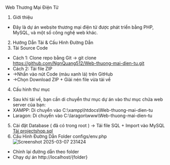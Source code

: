 Web Thương Mại Điện Tử
1. Giới thiệu
  - Đây là dự án website thương mại điện tử được phát triển bằng PHP, MySQL, và một số công nghệ web khác.
2. Hướng Dẫn Tải & Cấu Hình Đường Dẫn
3. Tải Source Code
  - Cách 1: Clone repo bằng Git -> git clone https://github.com/NgnQuang512/Web-thuong-mai-dien-tu.git
  - Cách 2: Tải file ZIP
  - ->Nhấn vào nút Code (màu xanh lá) trên GitHub
  - ->Chọn Download ZIP + Giải nén file vừa tải về
4. Cấu hình thư mục
  - Sau khi tải về, bạn cần di chuyển thư mục dự án vào thư mục chứa web server của bạn:
  - XAMPP: Di chuyển vào C:\xampp\htdocs\Web-thuong-mai-dien-tu
  - Laragon: Di chuyển vào C:\laragon\www\Web-thuong-mai-dien-tu
5. Cài đặt Database ( đã có trong root ) -> Tải file SQL + Import vào MySQL  
[Tải projectshop.sql](https://github.com/NgnQuang512/Web-thuong-mai-dien-tu/blob/main/projectshop.sql)
6. Cấu Hình Đường Dẫn Folder configs/env.php
![Screenshot 2025-03-07 231424](https://github.com/user-attachments/assets/d971f379-1232-4293-b853-5e9079e1c586)
 - Chỉnh lại đường dẫn theo folder
 - Chạy dự án http://localhost/{folder}


